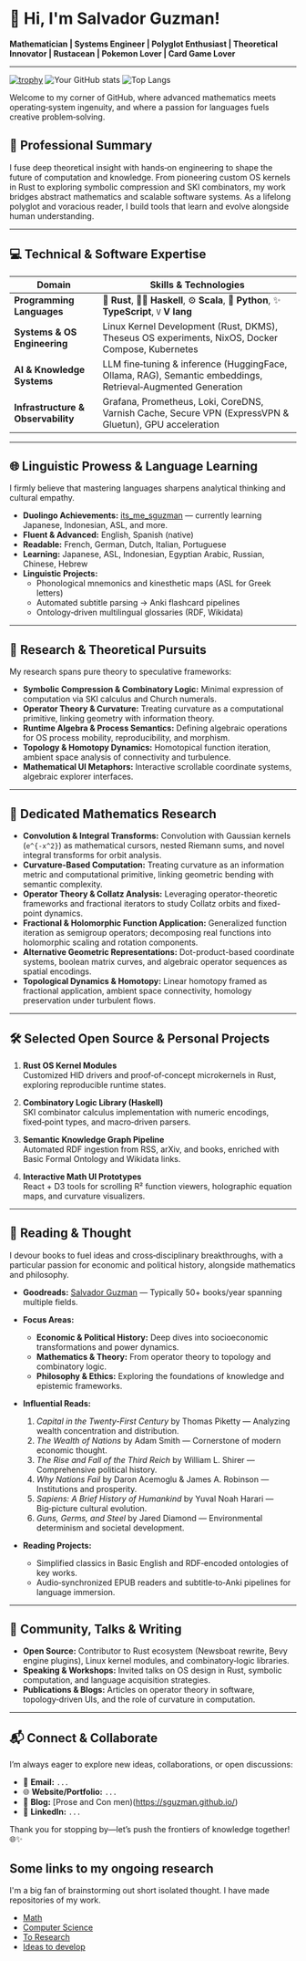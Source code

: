 # 👋 Hi, I'm Salvador Guzman!

**Mathematician | Systems Engineer | Polyglot Enthusiast | Theoretical Innovator | Rustacean | Pokemon Lover | Card Game Lover**

---
[![trophy](https://github-profile-trophy.vercel.app/?username=yourusername&theme=gruvbox&rank=SSS,SS,S&no-frame=true&margin-w=10)](https://github.com/ryo-ma/github-profile-trophy)
![Your GitHub stats](https://github-readme-stats.vercel.app/api?username=sguzman&show_icons=true&theme=gruvbox)
![Top Langs](https://github-readme-stats.vercel.app/api/top-langs/?username=sguzman&layout=compact&theme=gruvbox)


Welcome to my corner of GitHub, where advanced mathematics meets operating‑system ingenuity, and where a passion for languages fuels creative problem‑solving.

## 🚀 Professional Summary

I fuse deep theoretical insight with hands‑on engineering to shape the future of computation and knowledge. From pioneering custom OS kernels in Rust to exploring symbolic compression and SKI combinators, my work bridges abstract mathematics and scalable software systems. As a lifelong polyglot and voracious reader, I build tools that learn and evolve alongside human understanding.

---

## 💻 Technical & Software Expertise

| Domain                         | Skills & Technologies                                                                                              |
|--------------------------------|---------------------------------------------------------------------------------------------------------------------|
| **Programming Languages**       | 🚧 **Rust**, 🧑‍💻 **Haskell**, ⚙️ **Scala**, 🐍 **Python**, ✨ **TypeScript**, `V` **V lang**                                                      |
| **Systems & OS Engineering**    | Linux Kernel Development (Rust, DKMS), Theseus OS experiments, NixOS, Docker Compose, Kubernetes                     |
| **AI & Knowledge Systems**      | LLM fine‑tuning & inference (HuggingFace, Ollama, RAG), Semantic embeddings, Retrieval‑Augmented Generation           |
| **Infrastructure & Observability** | Grafana, Prometheus, Loki, CoreDNS, Varnish Cache, Secure VPN (ExpressVPN & Gluetun), GPU acceleration                |

---

## 🌐 Linguistic Prowess & Language Learning

I firmly believe that mastering languages sharpens analytical thinking and cultural empathy.

- **Duolingo Achievements:** [its_me_sguzman](https://www.duolingo.com/profile/its_me_sguzman) — currently learning Japanese, Indonesian, ASL, and more.
- **Fluent & Advanced:** English, Spanish (native)
- **Readable:** French, German, Dutch, Italian, Portuguese
- **Learning:** Japanese, ASL, Indonesian, Egyptian Arabic, Russian, Chinese, Hebrew
- **Linguistic Projects:**
  - Phonological mnemonics and kinesthetic maps (ASL for Greek letters)
  - Automated subtitle parsing → Anki flashcard pipelines
  - Ontology‑driven multilingual glossaries (RDF, Wikidata)

---

## 🔬 Research & Theoretical Pursuits

My research spans pure theory to speculative frameworks:

- **Symbolic Compression & Combinatory Logic:** Minimal expression of computation via SKI calculus and Church numerals.
- **Operator Theory & Curvature:** Treating curvature as a computational primitive, linking geometry with information theory.
- **Runtime Algebra & Process Semantics:** Defining algebraic operations for OS process mobility, reproducibility, and morphism.
- **Topology & Homotopy Dynamics:** Homotopical function iteration, ambient space analysis of connectivity and turbulence.
- **Mathematical UI Metaphors:** Interactive scrollable coordinate systems, algebraic explorer interfaces.

---

## 📐 Dedicated Mathematics Research

- **Convolution & Integral Transforms:** Convolution with Gaussian kernels (`e^{-x^2}`) as mathematical cursors, nested Riemann sums, and novel integral transforms for orbit analysis.
- **Curvature-Based Computation:** Treating curvature as an information metric and computational primitive, linking geometric bending with semantic complexity.
- **Operator Theory & Collatz Analysis:** Leveraging operator-theoretic frameworks and fractional iterators to study Collatz orbits and fixed-point dynamics.
- **Fractional & Holomorphic Function Application:** Generalized function iteration as semigroup operators; decomposing real functions into holomorphic scaling and rotation components.
- **Alternative Geometric Representations:** Dot-product-based coordinate systems, boolean matrix curves, and algebraic operator sequences as spatial encodings.
- **Topological Dynamics & Homotopy:** Linear homotopy framed as fractional application, ambient space connectivity, homology preservation under turbulent flows.

---

## 🛠️ Selected Open Source & Personal Projects

1. **Rust OS Kernel Modules**  
   Customized HID drivers and proof‑of‑concept microkernels in Rust, exploring reproducible runtime states.

2. **Combinatory Logic Library (Haskell)**  
   SKI combinator calculus implementation with numeric encodings, fixed‑point types, and macro‑driven parsers.

3. **Semantic Knowledge Graph Pipeline**  
   Automated RDF ingestion from RSS, arXiv, and books, enriched with Basic Formal Ontology and Wikidata links.

4. **Interactive Math UI Prototypes**  
   React + D3 tools for scrolling R² function viewers, holographic equation maps, and curvature visualizers.

---

## 📖 Reading & Thought

I devour books to fuel ideas and cross‑disciplinary breakthroughs, with a particular passion for economic and political history, alongside mathematics and philosophy.

- **Goodreads:** [Salvador Guzman](https://www.goodreads.com/user/show/58613987-salvador-guzman) — Typically 50+ books/year spanning multiple fields.

- **Focus Areas:**
  - **Economic & Political History:** Deep dives into socioeconomic transformations and power dynamics.
  - **Mathematics & Theory:** From operator theory to topology and combinatory logic.
  - **Philosophy & Ethics:** Exploring the foundations of knowledge and epistemic frameworks.

- **Influential Reads:**
  1. *Capital in the Twenty-First Century* by Thomas Piketty — Analyzing wealth concentration and distribution.
  2. *The Wealth of Nations* by Adam Smith — Cornerstone of modern economic thought.
  3. *The Rise and Fall of the Third Reich* by William L. Shirer — Comprehensive political history.
  4. *Why Nations Fail* by Daron Acemoglu & James A. Robinson — Institutions and prosperity.
  5. *Sapiens: A Brief History of Humankind* by Yuval Noah Harari — Big‑picture cultural evolution.
  6. *Guns, Germs, and Steel* by Jared Diamond — Environmental determinism and societal development.

- **Reading Projects:**
  - Simplified classics in Basic English and RDF‑encoded ontologies of key works.
  - Audio‑synchronized EPUB readers and subtitle‑to‑Anki pipelines for language immersion.

---

## 🌟 Community, Talks & Writing

- **Open Source:** Contributor to Rust ecosystem (Newsboat rewrite, Bevy engine plugins), Linux kernel modules, and combinatory‑logic libraries.
- **Speaking & Workshops:** Invited talks on OS design in Rust, symbolic computation, and language acquisition strategies.
- **Publications & Blogs:** Articles on operator theory in software, topology‑driven UIs, and the role of curvature in computation.

---

## 📬 Connect & Collaborate

I’m always eager to explore new ideas, collaborations, or open discussions:

- 📧 **Email:** `...`
- 🌐 **Website/Portfolio:** `...`
- 🔬 **Blog:** [Prose and Con men)(https://sguzman.github.io/)
- 🔗 **LinkedIn:** `...`

Thank you for stopping by—let’s push the frontiers of knowledge together! 🌐✨

## Some links to my ongoing research

I'm a big fan of brainstorming out short isolated thought. I have made repositories of my work.

- [Math](https://github.com/sguzman/articles/blob/main/notes/math.md)
- [Computer Science](https://github.com/sguzman/articles/blob/main/notes/cs.md)
- [To Research](https://github.com/sguzman/articles/blob/main/notes/to-research.md)
- [Ideas to develop](https://github.com/sguzman/articles/blob/main/notes/treatise.md)
